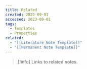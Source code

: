 ```yaml
---
title: Related
created: 2023-09-01
accessed: 2023-09-01
tags:
  - Templates
  - Properties
related:
  - "[[Literature Note Template]]"
  - "[[Permanent Note Template]]"
---
```

>[!info]
>Links to related notes.
